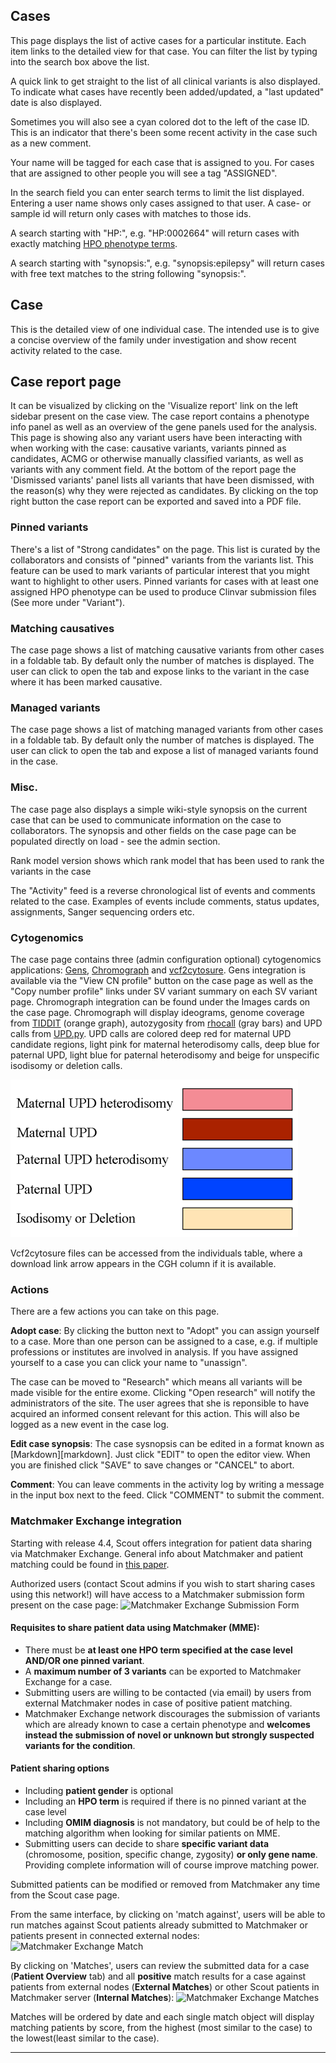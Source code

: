 ## Cases
This page displays the list of active cases for a particular institute. Each item links to the detailed view for that case. You can filter the list by typing into the search box above the list.

A quick link to get straight to the list of all clinical variants is also displayed. To indicate what cases have recently been added/updated, a "last updated" date is also displayed.

Sometimes you will also see a cyan colored dot to the left of the case ID. This is an indicator that there's been some recent activity in the case such as a new comment.

Your name will be tagged for each case that is assigned to you. For cases that are assigned to other people you will see a tag "ASSIGNED".

In the search field you can enter search terms to limit the list displayed. Entering a user name shows only cases assigned to that user. A case- or sample id will return only cases with matches to those ids.

A search starting with "HP:", e.g. "HP:0002664" will return cases with exactly matching [HPO phenotype terms](../features/hpo.md).

A search starting with "synopsis:", e.g. "synopsis:epilepsy" will return cases with free text matches to the string following "synopsis:".

## Case
This is the detailed view of one individual case. The intended use is to give a concise overview of the family under investigation and show recent activity related to the case.

## Case report page
It can be visualized by clicking on the 'Visualize report' link on the left sidebar present on the case view. The case report contains a phenotype info panel as well as an overview of the gene panels used for the analysis. This page is showing also any variant users have been interacting with when working with the case: causative variants, variants pinned as candidates, ACMG or otherwise manually classified variants, as well as variants with any comment field. At the bottom of the report page the 'Dismissed variants' panel lists all variants that have been dismissed, with the reason(s) why they were rejected as candidates. By clicking on the top right button the case report can be exported and saved into a PDF file.

### Pinned variants
There's a list of "Strong candidates" on the page. This list is curated by the collaborators and consists of "pinned" variants from the variants list. This feature can be used to mark variants of particular interest that you might want to highlight to other users. Pinned variants for cases with at least one assigned HPO phenotype can be used to produce Clinvar submission files (See more under "Variant").

### Matching causatives
The case page shows a list of matching causative variants from other cases in a foldable tab. By default only the number of matches is displayed. The user can click to open the tab and expose links to the variant in the case where it has been marked causative.

### Managed variants
The case page shows a list of matching managed variants from other cases in a foldable tab. By default only the number of matches is displayed. The user can click to open the tab and expose a list of managed variants found in the case.

### Misc.
The case page also displays a simple wiki-style synopsis on the current case that can be used to communicate information on the case to collaborators. The synopsis and other fields on the case page can be populated directly on load - see the admin section.

Rank model version shows which rank model that has been used to rank the variants in the case

The "Activity" feed is a reverse chronological list of events and comments related to the case. Examples of events include comments, status updates, assignments, Sanger sequencing orders etc.

### Cytogenomics
The case page contains three (admin configuration optional) cytogenomics applications: [Gens](https://github.com/Clinical-Genomics-Lund/gens), [Chromograph](https://github.com/mikaell/chromograph) and [vcf2cytosure](https://github.com/NBISweden/vcf2cytosure).
Gens integration is available via the "View CN profile" button on the case page as well as the "Copy number profile" links under SV variant summary on each SV variant page.
Chromograph integration can be found under the Images cards on the case page. Chromograph will display ideograms, genome coverage from [TIDDIT](https://github.com/SciLifeLab/TIDDIT) (orange graph), autozygosity from [rhocall][rhocall] (gray bars) and UPD calls from [UPD.py](https://github.com/bjhall/upd). UPD calls are colored deep red for maternal UPD candidate regions,
light pink for maternal heterodisomy calls, deep blue for paternal UPD, light blue for paternal heterodisomy and beige for unspecific isodisomy or deletion calls.

![Chromograph color legend ](../img/Chromograph_color_legend.png "Image by Mikael Laaksonen, 2021")

Vcf2cytosure files can be accessed from the individuals table, where a download link arrow appears in the CGH column if it is available.

### Actions
There are a few actions you can take on this page.

**Adopt case**: By clicking the button next to "Adopt" you can assign yourself to a case. More than one person can be assigned to a case, e.g. if multiple professions or institutes are involved in analysis. If you have assigned yourself to a case you can click your name to "unassign".

The case can be moved to "Research" which means all variants will be made visible for the entire exome. Clicking "Open research" will notify the administrators of the site. The user agrees that she is reponsible to have acquired an informed consent relevant for this action. This will also be logged as a new event in the case log.

**Edit case synopsis**: The case sysnopsis can be edited in a format known as [Markdown][markdown]. Just click "EDIT" to open the editor view. When you are finished click "SAVE" to save changes or "CANCEL" to abort.

**Comment**: You can leave comments in the activity log by writing a message in the input box next to the feed. Click "COMMENT" to submit the comment.

### Matchmaker Exchange integration

Starting with release 4.4, Scout offers integration for patient data sharing via Matchmaker Exchange. General info about Matchmaker and patient matching could be found in [this paper](https://www.ncbi.nlm.nih.gov/pmc/articles/PMC6016856/).

Authorized users (contact Scout admins if you wish to start sharing cases using this network!) will have access to a Matchmaker submission form present on the case page:
![Matchmaker Exchange Submission Form](../img/mme_subm_form.png)


#### Requisites to share patient data using Matchmaker (MME):
- There must be **at least one HPO term specified at the case level AND/OR one pinned variant**.
- A **maximum number of 3 variants** can be exported to Matchmaker Exchange for a case.
- Submitting users are willing to be contacted (via email) by users from external Matchmaker nodes in case of positive patient matching.
- Matchmaker Exchange network discourages the submission of variants which are already known to case a certain phenotype and **welcomes instead the submission of novel or unknown but strongly suspected variants for the condition**.

#### Patient sharing options
- Including **patient gender** is optional
- Including an **HPO term** is required if there is no pinned variant at the case level
- Including **OMIM diagnosis** is not mandatory, but could be of help to the matching algorithm when looking for similar patients on MME.
- Submitting users can decide to share **specific variant data** (chromosome, position, specific change, zygosity) **or only gene name**. Providing complete information will of course improve matching power.

Submitted patients can be modified or removed from Matchmaker any time from the Scout case page.

From the same interface, by clicking on 'match against', users will be able to run matches against Scout patients already submitted to Matchmaker or patients present in connected external nodes:
![Matchmaker Exchange Match](../img/mme_match.png)

By clicking on 'Matches', users can review the submitted data for a case (**Patient Overview** tab) and all **positive** match results for a case against patients from external nodes (**External Matches**) or other Scout patients in Matchmaker server (**Internal Matches**):
![Matchmaker Exchange Matches](../img/mme_matches.png)

Matches will be ordered by date and each single match object will display matching patients by score, from the highest (most similar to the case) to the lowest(least similar to the case).


----------
[rhocall]: https://github.com/dnil/rhocall
